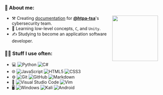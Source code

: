 <h3>👤 About me:</h3>
<img height="150" align="right" src="https://github-readme-stats.vercel.app/api?username=jktrn&theme=github_dark&show_icons=true&custom_title=jason's statistics&hide=stars&count_private=true&include_all_commits=true" />


- ⚒ Creating [documentation](https://github.com/htpa-tsa/cyber) for **[@htpa-tsa](https://github.com/htpa-tsa)**'s cybersecurity team.
- 🌱 Learning low-level concepts, `C`, and `Unity`.
- ✍️ Studying to become an application software developer.

<h3>👩‍💻 Stuff I use often:</h3>

- 💻
  ![Python](https://img.shields.io/badge/python-3670A0?style=flat&logo=python&logoColor=ffdd54)
	![C#](https://img.shields.io/badge/c%23-%23239120.svg?style=flat&logo=c-sharp&logoColor=white)
- 🌐
  ![JavaScript](https://img.shields.io/badge/javascript-%23323330.svg?style=flat&logo=javascript&logoColor=%23F7DF1E)
  ![HTML5](https://img.shields.io/badge/html5-%23E34F26.svg?style=flat&logo=html5&logoColor=white)
  ![CSS3](https://img.shields.io/badge/css3-%231572B6.svg?style=flat&logo=css3&logoColor=white)
- ⚙️
  ![Git](https://img.shields.io/badge/git-%23F05033.svg?style=flat&logo=git&logoColor=white)
  ![GitHub](https://img.shields.io/badge/github-%23121011.svg?style=flat&logo=github&logoColor=white)
  ![Markdown](https://img.shields.io/badge/markdown-%23000000.svg?style=flat&logo=markdown&logoColor=white)
- 🔧
  ![Visual Studio Code](https://img.shields.io/badge/visual%20studio%20code-0078d7.svg?style=flat&logo=visual-studio-code&logoColor=white)
  ![Vim](https://img.shields.io/badge/vim-%2311AB00.svg?style=flat&logo=vim&logoColor=white)
- 🖥
  ![Windows](https://img.shields.io/badge/windows-0078D6?style=flat&logo=windows&logoColor=white)
  ![Kali](https://img.shields.io/badge/kali-268BEE?style=flat&logo=kalilinux&logoColor=white)
  ![Android](https://img.shields.io/badge/android-3DDC84?style=flat&logo=android&logoColor=white)


